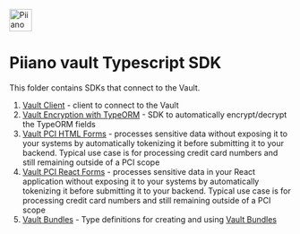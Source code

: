 <p>
  <a href="https://piiano.com/pii-data-privacy-vault/">
    <picture>
      <source media="(prefers-color-scheme: dark)" srcset="https://docs.piiano.com/img/logo-developers-dark.svg">
      <source media="(prefers-color-scheme: light)" srcset="https://docs.piiano.com/img/logo-developers.svg">
      <img alt="Piiano Vault" src="https://docs.piiano.com/img/logo-developers.svg" height="40" />
    </picture>
  </a>
</p>

# Piiano vault Typescript SDK

This folder contains SDKs that connect to the Vault.

1. [Vault Client](./vault-client) - client to connect to the Vault
1. [Vault Encryption with TypeORM](./typeorm-encryption) - SDK to automatically encrypt/decrypt the TypeORM fields
1. [Vault PCI HTML Forms](./forms) - processes sensitive data without exposing it to your systems by automatically tokenizing it before submitting it to your backend. Typical use case is for processing credit card numbers and still remaining outside of a PCI scope
1. [Vault PCI React Forms](./react-forms) - processes sensitive data in your React application without exposing it to your systems by automatically tokenizing it before submitting it to your backend. Typical use case is for processing credit card numbers and still remaining outside of a PCI scope
1. [Vault Bundles](./vault-bundles) - Type definitions for creating and using [Vault Bundles](https://docs.piiano.com/guides/reference/bundles)
